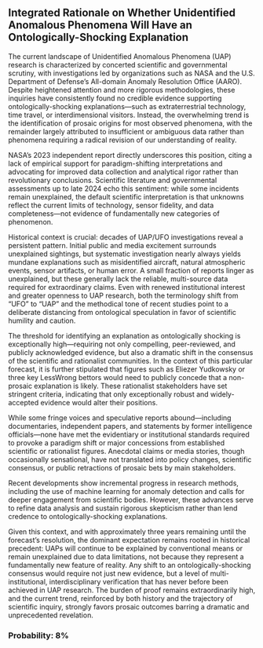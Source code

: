 ## Integrated Rationale on Whether Unidentified Anomalous Phenomena Will Have an Ontologically-Shocking Explanation

The current landscape of Unidentified Anomalous Phenomena (UAP) research is characterized by concerted scientific and governmental scrutiny, with investigations led by organizations such as NASA and the U.S. Department of Defense’s All-domain Anomaly Resolution Office (AARO). Despite heightened attention and more rigorous methodologies, these inquiries have consistently found no credible evidence supporting ontologically-shocking explanations—such as extraterrestrial technology, time travel, or interdimensional visitors. Instead, the overwhelming trend is the identification of prosaic origins for most observed phenomena, with the remainder largely attributed to insufficient or ambiguous data rather than phenomena requiring a radical revision of our understanding of reality.

NASA’s 2023 independent report directly underscores this position, citing a lack of empirical support for paradigm-shifting interpretations and advocating for improved data collection and analytical rigor rather than revolutionary conclusions. Scientific literature and governmental assessments up to late 2024 echo this sentiment: while some incidents remain unexplained, the default scientific interpretation is that unknowns reflect the current limits of technology, sensor fidelity, and data completeness—not evidence of fundamentally new categories of phenomenon.

Historical context is crucial: decades of UAP/UFO investigations reveal a persistent pattern. Initial public and media excitement surrounds unexplained sightings, but systematic investigation nearly always yields mundane explanations such as misidentified aircraft, natural atmospheric events, sensor artifacts, or human error. A small fraction of reports linger as unexplained, but these generally lack the reliable, multi-source data required for extraordinary claims. Even with renewed institutional interest and greater openness to UAP research, both the terminology shift from “UFO” to “UAP” and the methodical tone of recent studies point to a deliberate distancing from ontological speculation in favor of scientific humility and caution.

The threshold for identifying an explanation as ontologically shocking is exceptionally high—requiring not only compelling, peer-reviewed, and publicly acknowledged evidence, but also a dramatic shift in the consensus of the scientific and rationalist communities. In the context of this particular forecast, it is further stipulated that figures such as Eliezer Yudkowsky or three key LessWrong bettors would need to publicly concede that a non-prosaic explanation is likely. These rationalist stakeholders have set stringent criteria, indicating that only exceptionally robust and widely-accepted evidence would alter their positions.

While some fringe voices and speculative reports abound—including documentaries, independent papers, and statements by former intelligence officials—none have met the evidentiary or institutional standards required to provoke a paradigm shift or major concessions from established scientific or rationalist figures. Anecdotal claims or media stories, though occasionally sensational, have not translated into policy changes, scientific consensus, or public retractions of prosaic bets by main stakeholders.

Recent developments show incremental progress in research methods, including the use of machine learning for anomaly detection and calls for deeper engagement from scientific bodies. However, these advances serve to refine data analysis and sustain rigorous skepticism rather than lend credence to ontologically-shocking explanations.

Given this context, and with approximately three years remaining until the forecast’s resolution, the dominant expectation remains rooted in historical precedent: UAPs will continue to be explained by conventional means or remain unexplained due to data limitations, not because they represent a fundamentally new feature of reality. Any shift to an ontologically-shocking consensus would require not just new evidence, but a level of multi-institutional, interdisciplinary verification that has never before been achieved in UAP research. The burden of proof remains extraordinarily high, and the current trend, reinforced by both history and the trajectory of scientific inquiry, strongly favors prosaic outcomes barring a dramatic and unprecedented revelation.

### Probability: 8%